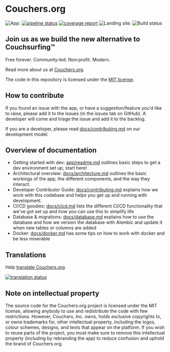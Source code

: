 # Couchers.org

![App:](https://img.shields.io/badge/-App:-blue) [![pipeline status](https://gitlab.com/couchers/couchers/badges/develop/pipeline.svg)](https://gitlab.com/couchers/couchers/-/pipelines) [![coverage report](https://gitlab.com/couchers/couchers/badges/develop/coverage.svg)](https://develop--bcov.preview.couchershq.org) ![Landing site:](https://img.shields.io/badge/-Landing%20site:-blue) ![Build status](https://codebuild.us-east-1.amazonaws.com/badges?uuid=eyJlbmNyeXB0ZWREYXRhIjoiQ0dZUmlKNGZMREx1RXlxcnRLSTlJTnlnNU9DR3RHRVk3R1NZKzZibkJYN3hTTGdNWVZFZG1raVpyOGxPckVsd3JqcDV6aktGTUI3c1Z4cEhNMkN3ZTdRPSIsIml2UGFyYW1ldGVyU3BlYyI6Ik4rVEd4YmF3UmljQmJYYWYiLCJtYXRlcmlhbFNldFNlcmlhbCI6MX0%3D&branch=master)

## Join us as we build the new alternative to Couchsurfing™

Free forever. Community‑led. Non‑profit. Modern.

Read more about us at [Couchers.org](https://couchers.org).

The code in this repository is licensed under the [MIT license](license.md).

## How to contribute

If you found an issue with the app, or have a suggestion/feature you'd like to raise, please add it to the Issues (in the issues tab on GitHub). A developer will come and triage the issue and add it to the backlog.

If you are a developer, please read [docs/contributing.md](docs/contributing.md) on our development model.

## Overview of documentation

* Getting started with dev: [app/readme.md](app/readme.md) outlines basic steps to get a dev environment set up, start here!
* Architectural overview: [docs/architecture.md](docs/architecture.md) outlines the basic workings of the app, the different components, and the way they interact.
* Developer Contributor Guide: [docs/contributing.md](docs/contributing.md) explains how we work with this codebase and helps you get up and running with development.
* CI/CD goodies: [docs/cicd.md](docs/cicd.md) lists the different CI/CD functionality that we've got set up and how you can use this to simplify life
* Database & migrations: [docs/database.md](docs/database.md) explains how to use the database and how we version the database with Alembic and update it when new tables or columns are added
* Docker: [docs/docker.md](docs/docker.md) has some tips on how to work with docker and be less miserable

## Translations

Help [translate Couchers.org](https://translate.couchershq.org/).

[![translation status](https://translate.couchershq.org/widgets/couchers/-/multi-auto.svg)](https://translate.couchershq.org/engage/couchers/)

## Note on intellectual property

The source code for the Couchers.org project is licensed under the MIT license, allowing anybody to use and redistribute the code with few restrictions. However, Couchers, Inc. owns, holds exclusive copyrights to, or owns trademarks for, other intellectual property, including the logos, colour schemes, designs, and texts that appear on the platform. If you wish to reuse parts of the project, you must make sure to remove this intellectual property (including by rebranding the app) to reduce confusion and uphold the brand of Couchers.org.
